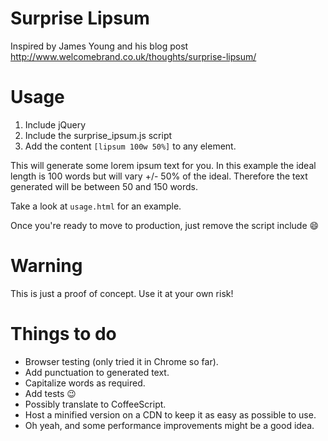 Surprise Lipsum
===============

Inspired by James Young and his blog post http://www.welcomebrand.co.uk/thoughts/surprise-lipsum/

Usage
=====

1. Include jQuery
2. Include the surprise_ipsum.js script
3. Add the content ```[lipsum 100w 50%]``` to any element. 

This will generate some lorem ipsum text for you. In this example the ideal length is 100 words but will vary +/- 50% of the ideal. Therefore the text generated will be between 50 and 150 words.

Take a look at ```usage.html``` for an example.

Once you're ready to move to production, just remove the script include :smile:

Warning
=======

This is just a proof of concept. Use it at your own risk!

Things to do
============

* Browser testing (only tried it in Chrome so far).
* Add punctuation to generated text.
* Capitalize words as required.
* Add tests :wink:
* Possibly translate to CoffeeScript.
* Host a minified version on a CDN to keep it as easy as possible to use.
* Oh yeah, and some performance improvements might be a good idea.